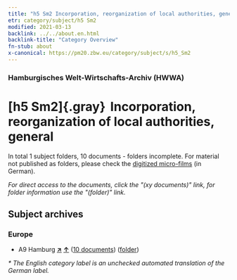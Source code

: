 ```yaml
---
title: "h5 Sm2 Incorporation, reorganization of local authorities, general"
etr: category/subject/h5 Sm2
modified: 2021-03-13
backlink: ../../about.en.html
backlink-title: "Category Overview"
fn-stub: about
x-canonical: https://pm20.zbw.eu/category/subject/s/h5_Sm2
---
```


### Hamburgisches Welt-Wirtschafts-Archiv (HWWA)
# [h5 Sm2]{.gray}&#8201; Incorporation, reorganization of local authorities, general&#160; 





In total 1 subject folders, 10 documents - folders incomplete.
For material not published as folders, please check the [digitized micro-films](/film/h1_sh.de.html) (in German).

_For direct access to the documents, click the "(xy documents)" link, for folder information use the "(folder)" link._

## Subject archives



### Europe

- A9 Hamburg [**&nearr;**](../../../geo/i/140905/about.en.html "Hamburg (all folders)") [**&uarr;**](../../../geo/about.en.html#A9 "Country category system") (<a href="https://pm20.zbw.eu/dfgview/sh/140905,144675" title="about: Hamburg : Incorporation, reorganization of local authorities, general" target="_blank">10 documents</a>) ([folder](../../../../folder/sh/1409xx/140905/1446xx/144675/about.en.html))


_* The English category label is an unchecked automated translation of the German label._

